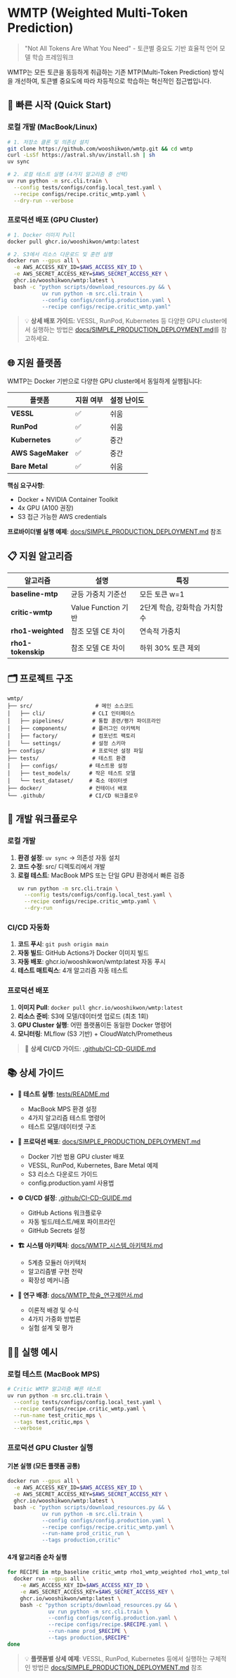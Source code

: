 # WMTP (Weighted Multi-Token Prediction)

> "Not All Tokens Are What You Need" - 토큰별 중요도 기반 효율적 언어 모델 학습 프레임워크

WMTP는 모든 토큰을 동등하게 취급하는 기존 MTP(Multi-Token Prediction) 방식을 개선하여, 토큰별 중요도에 따라 차등적으로 학습하는 혁신적인 접근법입니다.

## 🚀 빠른 시작 (Quick Start)

### 로컬 개발 (MacBook/Linux)
```bash
# 1. 저장소 클론 및 의존성 설치
git clone https://github.com/wooshikwon/wmtp.git && cd wmtp
curl -LsSf https://astral.sh/uv/install.sh | sh
uv sync

# 2. 로컬 테스트 실행 (4가지 알고리즘 중 선택)
uv run python -m src.cli.train \
  --config tests/configs/config.local_test.yaml \
  --recipe configs/recipe.critic_wmtp.yaml \
  --dry-run --verbose
```

### 프로덕션 배포 (GPU Cluster)
```bash
# 1. Docker 이미지 Pull
docker pull ghcr.io/wooshikwon/wmtp:latest

# 2. S3에서 리소스 다운로드 및 훈련 실행
docker run --gpus all \
  -e AWS_ACCESS_KEY_ID=$AWS_ACCESS_KEY_ID \
  -e AWS_SECRET_ACCESS_KEY=$AWS_SECRET_ACCESS_KEY \
  ghcr.io/wooshikwon/wmtp:latest \
  bash -c "python scripts/download_resources.py && \
           uv run python -m src.cli.train \
           --config configs/config.production.yaml \
           --recipe configs/recipe.critic_wmtp.yaml"
```

> 💡 **상세 배포 가이드**: VESSL, RunPod, Kubernetes 등 다양한 GPU cluster에서 실행하는 방법은 [docs/SIMPLE_PRODUCTION_DEPLOYMENT.md](docs/SIMPLE_PRODUCTION_DEPLOYMENT.md)를 참고하세요.

## 🌐 지원 플랫폼

WMTP는 Docker 기반으로 다양한 GPU cluster에서 동일하게 실행됩니다:

| 플랫폼 | 지원 여부 | 설정 난이도 |
|--------|----------|-----------|
| **VESSL** | ✅ | 쉬움 |
| **RunPod** | ✅ | 쉬움 |
| **Kubernetes** | ✅ | 중간 |
| **AWS SageMaker** | ✅ | 중간 |
| **Bare Metal** | ✅ | 쉬움 |

**핵심 요구사항**:
- Docker + NVIDIA Container Toolkit
- 4x GPU (A100 권장)
- S3 접근 가능한 AWS credentials

**프로바이더별 실행 예제**: [docs/SIMPLE_PRODUCTION_DEPLOYMENT.md](docs/SIMPLE_PRODUCTION_DEPLOYMENT.md) 참조

## 📋 지원 알고리즘

| 알고리즘 | 설명 | 특징 |
|---------|------|------|
| **baseline-mtp** | 균등 가중치 기준선 | 모든 토큰 w=1 |
| **critic-wmtp** | Value Function 기반 | 2단계 학습, 강화학습 가치함수 |
| **rho1-weighted** | 참조 모델 CE 차이 | 연속적 가중치 |
| **rho1-tokenskip** | 참조 모델 CE 차이 | 하위 30% 토큰 제외 |

## 🗂️ 프로젝트 구조

```
wmtp/
├── src/                    # 메인 소스코드
│   ├── cli/               # CLI 인터페이스
│   ├── pipelines/         # 통합 훈련/평가 파이프라인
│   ├── components/        # 플러그인 아키텍처
│   ├── factory/           # 컴포넌트 팩토리
│   └── settings/          # 설정 스키마
├── configs/               # 프로덕션 설정 파일
├── tests/                 # 테스트 환경
│   ├── configs/          # 테스트용 설정
│   ├── test_models/      # 작은 테스트 모델
│   └── test_dataset/     # 축소 데이터셋
├── docker/               # 컨테이너 배포
└── .github/              # CI/CD 워크플로우
```

## 🔧 개발 워크플로우

### 로컬 개발
1. **환경 설정**: `uv sync` → 의존성 자동 설치
2. **코드 수정**: src/ 디렉토리에서 개발
3. **로컬 테스트**: MacBook MPS 또는 단일 GPU 환경에서 빠른 검증
   ```bash
   uv run python -m src.cli.train \
     --config tests/configs/config.local_test.yaml \
     --recipe configs/recipe.critic_wmtp.yaml \
     --dry-run
   ```

### CI/CD 자동화
1. **코드 푸시**: `git push origin main`
2. **자동 빌드**: GitHub Actions가 Docker 이미지 빌드
3. **자동 배포**: ghcr.io/wooshikwon/wmtp:latest 자동 푸시
4. **테스트 매트릭스**: 4개 알고리즘 자동 테스트

### 프로덕션 배포
1. **이미지 Pull**: `docker pull ghcr.io/wooshikwon/wmtp:latest`
2. **리소스 준비**: S3에 모델/데이터셋 업로드 (최초 1회)
3. **GPU Cluster 실행**: 어떤 플랫폼이든 동일한 Docker 명령어
4. **모니터링**: MLflow (S3 기반) + CloudWatch/Prometheus

> 📖 **상세 CI/CD 가이드**: [.github/CI-CD-GUIDE.md](.github/CI-CD-GUIDE.md)

## 📚 상세 가이드

- **🧪 테스트 실행**: [tests/README.md](tests/README.md)
  - MacBook MPS 환경 설정
  - 4가지 알고리즘 테스트 명령어
  - 테스트 모델/데이터셋 구조

- **🐳 프로덕션 배포**: [docs/SIMPLE_PRODUCTION_DEPLOYMENT.md](docs/SIMPLE_PRODUCTION_DEPLOYMENT.md)
  - Docker 기반 범용 GPU cluster 배포
  - VESSL, RunPod, Kubernetes, Bare Metal 예제
  - S3 리소스 다운로드 가이드
  - config.production.yaml 사용법

- **⚙️ CI/CD 설정**: [.github/CI-CD-GUIDE.md](.github/CI-CD-GUIDE.md)
  - GitHub Actions 워크플로우
  - 자동 빌드/테스트/배포 파이프라인
  - GitHub Secrets 설정

- **🏗️ 시스템 아키텍처**: [docs/WMTP_시스템_아키텍처.md](docs/WMTP_시스템_아키텍처.md)
  - 5계층 모듈러 아키텍처
  - 알고리즘별 구현 전략
  - 확장성 메커니즘

- **📖 연구 배경**: [docs/WMTP_학술_연구제안서.md](docs/WMTP_학술_연구제안서.md)
  - 이론적 배경 및 수식
  - 4가지 가중화 방법론
  - 실험 설계 및 평가

## 🏃‍♂️ 실행 예시

### 로컬 테스트 (MacBook MPS)
```bash
# Critic WMTP 알고리즘 빠른 테스트
uv run python -m src.cli.train \
  --config tests/configs/config.local_test.yaml \
  --recipe configs/recipe.critic_wmtp.yaml \
  --run-name test_critic_mps \
  --tags test,critic,mps \
  --verbose
```

### 프로덕션 GPU Cluster 실행

#### 기본 실행 (모든 플랫폼 공통)
```bash
docker run --gpus all \
  -e AWS_ACCESS_KEY_ID=$AWS_ACCESS_KEY_ID \
  -e AWS_SECRET_ACCESS_KEY=$AWS_SECRET_ACCESS_KEY \
  ghcr.io/wooshikwon/wmtp:latest \
  bash -c "python scripts/download_resources.py && \
           uv run python -m src.cli.train \
           --config configs/config.production.yaml \
           --recipe configs/recipe.critic_wmtp.yaml \
           --run-name prod_critic_run \
           --tags production,critic"
```

#### 4개 알고리즘 순차 실행
```bash
for RECIPE in mtp_baseline critic_wmtp rho1_wmtp_weighted rho1_wmtp_tokenskip; do
  docker run --gpus all \
    -e AWS_ACCESS_KEY_ID=$AWS_ACCESS_KEY_ID \
    -e AWS_SECRET_ACCESS_KEY=$AWS_SECRET_ACCESS_KEY \
    ghcr.io/wooshikwon/wmtp:latest \
    bash -c "python scripts/download_resources.py && \
             uv run python -m src.cli.train \
             --config configs/config.production.yaml \
             --recipe configs/recipe.$RECIPE.yaml \
             --run-name prod_$RECIPE \
             --tags production,$RECIPE"
done
```

> 💡 **플랫폼별 상세 예제**: VESSL, RunPod, Kubernetes 등에서 실행하는 구체적인 방법은 [docs/SIMPLE_PRODUCTION_DEPLOYMENT.md](docs/SIMPLE_PRODUCTION_DEPLOYMENT.md) 참조
